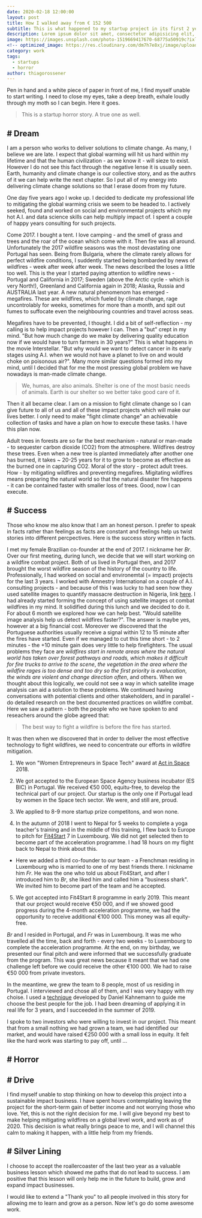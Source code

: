 ```yaml
---
date: 2020-02-18 12:00:00
layout: post
title: How I walked away from € 152 500
subtitle: This is what happened to my startup project in its first 2 years of existence.
description: Lorem ipsum dolor sit amet, consectetur adipisicing elit, sed do eiusmod tempor incididunt ut labore et dolore magna aliqua.
image: https://images.unsplash.com/photo-1519669417670-68775a50919c?ixlib=rb-1.2.1&ixid=eyJhcHBfaWQiOjEyMDd9&auto=format&fit=crop&w=600&q=60
<!-- optimized_image: https://res.cloudinary.com/dm7h7e8xj/image/upload/c_scale,w_380/v1559825288/theme17_nlndhx.jpg -->
category: work
tags:
  - startups
  - horror
author: thiagorossener
---
```


Pen in hand and a white piece of paper in front of me, I find myself unable to start writing. I need to close my eyes, take a deep breath, exhale loudly through my moth so I can begin. 
Here it goes.

> This is a startup horror story. A true one as well.

## # Dream

I am a person who works to deliver solutions to climate change. As many, I believe we are late. I expect that global warming will hit us hard within my lifetime and that the human civilization - as we know it - will sieze to exist. However I do not see this fact through the negative lense it is usually seen. Earth, humanity and climate change is our collective story, and as the authrs of it we can help write the next chapter. So I put all of my energy into delivering climate change solutions so that I erase doom from my future. 

One day five years ago I woke up. I decided to dedicate my professional life to mitigating the global warming crisis we seem to be headed to. I actively seeked, found and worked on social and environmental projects which my hot A.I. and data science skills can help multiply impact of. I spent a couple of happy years consulting for such projects.

Come 2017. I bought a tent. I love camping - and the smell of grass and trees and the roar of the ocean which come with it. Then fire was all around. Unfortunately the 2017 wildfire seasons was the most devastating one Portugal has seen. Being from Bulgaria, where the climate rarely allows for perfect wildfire conditions, I suddently started being bombarded by news of wildfires - week after week after week. The news described the loses a little too well. This is the year I started paying attention to wildfire news - Portugal and California in 2017; Sweden (above the Arctic cycle - which is very North!), Greenland and California again in 2018; Alaska, Russia and AUSTRALIA last year. A new natural phenomenom has emerged - megafires. These are wildfires, which fueled by climate change, rage uncontrolably for weeks, sometimes for more than a month, and spit out fumes to suffocate even the neighbouring countries and travel across seas.

Megafires have to be prevented, I thought. I did a bit of self-reflection - my calling is to help impact projects however I can. Then a "but" crept in my mind. "But how much change do we make by delivering quality education now if we would have to turn farmers in 30 years?" This is what happens in the movie Interstellar. "But why would we want to detect cancer in its early stages using A.I. when we would not have a planet to live on and would choke on poisonous air?". Many more similar questions formed into my mind, until I decided that for me the most pressing global problem we have nowadays is man-made climate change.

> We, humas, are also animals. Shelter is one of the most basic needs of animals. Earth is our shelter so we better take good care of it.

Then it all became clear. I am on a mission to fight climate change so I can give future to all of us and all of these impact projects which will make our lives better. I only need to make "fight climate change" an achievable collection of tasks and have a plan on how to execute these tasks. I have this plan now.

Adult trees in forests are so far the best mechanism - natural or man-made - to sequester carbon dioxide (CO2) from the atmosphere. Wildfires destroy these trees. Even when a new tree is planted immediately after another one has burned, it takes ~ 20-25 years for it to grow to become as effective as the burned one in capturing CO2. Moral of the story - protect adult trees. How - by mitigating wildfires and preventing megafires. Migitating wildfires means preparing the natural world so that the natural disaster fire happens - it can be contained faster with smaller loss of trees. Good, now I can execute.     

## # Success

Those who know me also know that I am an honest person. I prefer to speak in facts rather than feelings as facts are constant and feelings help us twist stories into different percpectives. Here is the success story written in facts.

I met my female Brazilian co-founder at the end of 2017. I nickname her *Br*. Over our first meeting, during lunch, we decide that we will start working on a wildfire combat project. Both of us lived in Portugal then, and 2017 brought the worst wildfire season of the history of the country to life. Professionally, I had worked on social and environemtal (= impact) projects for the last 3 years. I worked with Amnestry International on a couple of A.I. consulting projects - and because of this I was lucky to had seen how they used satellite images to quantify massacre destruction in Nigeria, link [here](https://www.amnesty.org.uk/nigeria-boko-haram-doron-baga-attacks-satellite-images-massacre). I had already started forming the concept of using satellite images ot combat wildfires in my mind. It solidified during this lunch and we decided to do it. For about 6 month we explored how we can help best. "Would satellite image analysis help us detect wildfires faster?". The answer is maybe yes, however at a big financial cost. Moreover we discovered that the Portuguese authorities usually receive a signal within 12 to 15 minute after the fires have started. Even if we managed to cut this time short - to 2 minutes - the +10 minute gain does very little to help firefighters. The usual problems they face are *wildfires start in remote areas where the natural world has taken over forest pathways and roads, which makes it difficult for fire trucks to arrive to the scene*, *the vegetation in the area where the wildfire rages is too dense and too dry so the first priority is evalucation*, *the winds are violent and change direction often*, and others. When we thought about this logically, we could not see a way in which satellite image analysis can aid a solution to these problems. We continued having conversations with potential clients and other stakeholders, and in parallel - do detailed research on the best documented practices on wildfire combat. Here we saw a pattern - both the people who we have spoken to and reseachers around the globe agreed that:

> The best way to fight a wildfire is before the fire has started.

It was then when we discovered that in order to deliver the most effective technology to fight wildfires, we need to concentrate our efforts in wildfire mitigation.

1. We won "Women Entrepreneurs in Space Tech" award at [Act in Space](https://actinspace.org/) 2018.

2. We got accepted to the European Space Agency business incubator (ES BIC) in Portugal. We received €50 000, equitu-free, to develop the technical part of our project. Our startup is the only one if Portugal lead by women in the Space tech sector. We were, and still are, proud.

3. We applied to 8-9 more startup prize competitons, and won none.

4. In the autumn of 2018 I went to Nepal for 5 weeks to complete a yoga teacher's training and in the middle of this training, I flew back to Europe to pitch for [Fit4Start](https://www.startupluxembourg.com/fit-4-start) 7 in Luxembourg. We did not get selected then to become part of the acceleration programme. I had 18 hours on my flight back to Nepal to think about this.

- Here we added a third co-founder to our team - a Frenchman residing in Luxembourg who is married to one of my best friends there. I nickname him *Fr*. He was the one who told us about Fit4Start, and after I introduced him to *Br*, she liked him and called him a "business shark". We invited him to become part of the team and he accepted. 

5. We got accepted into Fit4Start 8 programme in early 2019. This meant that our project would receive €50 000, and if we showed good progress during the 4-month acceleration programme, we had the opportunity to receive additional €100 000. This money was all equity-free.

*Br* and I resided in Portugal, and *Fr* was in Luxembourg. It was me who travelled all the time, back and forth - every two weeks - to Luxembourg to complete the acceleration programme. At the end, on my birthday, we presented our final pitch and were informed that we successfully graduate from the program. This was great news because it meant that we had one challenge left before we could receive the other €100 000. We had to raise €50 000 from private investors. 

In the meantime, we grew the team to 8 people, most of us residing in Portugal. I interviewed and chose all of them, and I was very happy with my choise. I used a [technique](https://www.google.com/url?sa=t&rct=j&q=&esrc=s&source=web&cd=1&cad=rja&uact=8&ved=2ahUKEwi66u2lyKboAhWTwsQBHQQuC1sQFjAAegQIAxAB&url=https%3A%2F%2Fwww.businessinsider.com%2Fdaniel-kahneman-on-hiring-decisions-2013-1&usg=AOvVaw3X8vxkD1YrOrgvdXlbZdJx) developed by Daniel Kahnemann to guide me choose the best people for the job. I had been dreaming of applying it in real life for 3 years, and I succeeded in the summer of 2019.

I spoke to two investors who were willing to invest in our project. This meant that from a small nothing we had grown a team, we had identified our market, and would have raised €250 000 with a small loss in equity. It felt like the hard work was starting to pay off, until ...

## # Horror



## # Drive

I find myself unable to stop thinking on how to develop this project into a sustainable impact business. I have spent hours contemplating leaving the project for the short-term gain of better income and not worrying those who love. Yet, this is not the right decision for me. I will give beyond my best to make helping mitigating wildfires on a global level work, and work as of 2020. This decision is what really brings peace to me, and I will channel this calm to making it happen, with a little help from my friends. 

## # Silver Lining

I choose to accept the roallercoaster of the last two year as a valuable business lesson which showed me paths that do not lead to success. I am positive that this lesson will only help me in the future to build, grow and expand impact businesses. 

I would like to extend a "Thank you" to all people involved in this story for allowing me to learn and grow as a person. Now let's go do some awesome work. 
